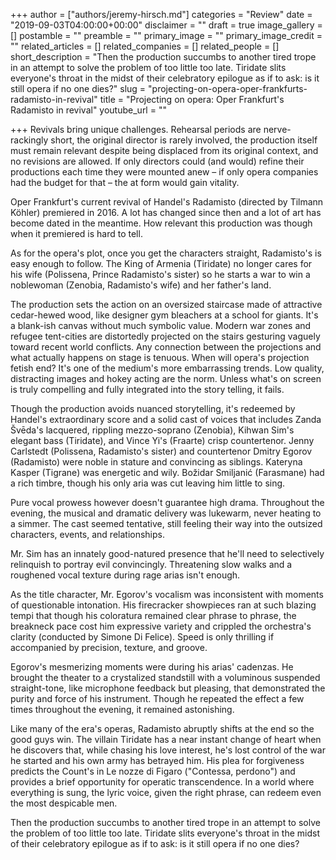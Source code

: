 +++
author = ["authors/jeremy-hirsch.md"]
categories = "Review"
date = "2019-09-03T04:00:00+00:00"
disclaimer = ""
draft = true
image_gallery = []
postamble = ""
preamble = ""
primary_image = ""
primary_image_credit = ""
related_articles = []
related_companies = []
related_people = []
short_description = "Then the production succumbs to another tired trope in an attempt to solve the problem of too little too late. Tiridate slits everyone's throat in the midst of their celebratory epilogue as if to ask: is it still opera if no one dies?"
slug = "projecting-on-opera-oper-frankfurts-radamisto-in-revival"
title = "Projecting on opera: Oper Frankfurt's Radamisto in revival"
youtube_url = ""

+++
Revivals bring unique challenges. Rehearsal periods are nerve-rackingly short, the original director is rarely involved, the production itself must remain relevant despite being displaced from its original context, and no revisions are allowed. If only directors could (and would) refine their productions each time they were mounted anew – if only opera companies had the budget for that – the at form would gain vitality.

Oper Frankfurt's current revival of Handel's Radamisto (directed by Tilmann Köhler) premiered in 2016. A lot has changed since then and a lot of art has become dated in the meantime. How relevant this production was though when it premiered is hard to tell.

As for the opera's plot, once you get the characters straight, Radamisto's is easy enough to follow. The King of Armenia (Tiridate) no longer cares for his wife (Polissena, Prince Radamisto's sister) so he starts a war to win a noblewoman (Zenobia, Radamisto's wife) and her father's land.

The production sets the action on an oversized staircase made of attractive cedar-hewed wood, like designer gym bleachers at a school for giants. It's a blank-ish canvas without much symbolic value. Modern war zones and refugee tent-cities are distortedly projected on the stairs gesturing vaguely toward recent world conflicts. Any connection between the projections and what actually happens on stage is tenuous. When will opera's projection fetish end? It's one of the medium's more embarrassing trends. Low quality, distracting images and hokey acting are the norm. Unless what's on screen is truly compelling and fully integrated into the story telling, it fails.

Though the production avoids nuanced storytelling, it's redeemed by Handel's extraordinary score and a solid cast of voices that includes Zanda Švēda's lacquered, rippling mezzo-soprano (Zenobia), Kihwan Sim's elegant bass (Tiridate), and Vince Yi's (Fraarte) crisp countertenor. Jenny Carlstedt (Polissena, Radamisto's sister) and countertenor Dmitry Egorov (Radamisto) were noble in stature and convincing as siblings. Kateryna Kasper (Tigrane) was energetic and wily. Božidar Smiljanić (Farasmane) had a rich timbre, though his only aria was cut leaving him little to sing.

Pure vocal prowess however doesn't guarantee high drama. Throughout the evening, the musical and dramatic delivery was lukewarm, never heating to a simmer. The cast seemed tentative, still feeling their way into the outsized characters, events, and relationships.

Mr. Sim has an innately good-natured presence that he'll need to selectively relinquish to portray evil convincingly. Threatening slow walks and a roughened vocal texture during rage arias isn't enough.

As the title character, Mr. Egorov's vocalism was inconsistent with moments of questionable intonation. His firecracker showpieces ran at such blazing tempi that though his coloratura remained clear phrase to phrase, the breakneck pace cost him expressive variety and crippled the orchestra's clarity (conducted by Simone Di Felice). Speed is only thrilling if accompanied by precision, texture, and groove.

Egorov's mesmerizing moments were during his arias' cadenzas. He brought the theater to a crystalized standstill with a voluminous suspended straight-tone, like microphone feedback but pleasing, that demonstrated the purity and force of his instrument. Though he repeated the effect a few times throughout the evening, it remained astonishing.

Like many of the era's operas, Radamisto abruptly shifts at the end so the good guys win. The villain Tiridate has a near instant change of heart when he discovers that, while chasing his love interest, he's lost control of the war he started and his own army has betrayed him. His plea for forgiveness predicts the Count's in Le nozze di Figaro ("Contessa, perdono") and provides a brief opportunity for operatic transcendence. In a world where everything is sung, the lyric voice, given the right phrase, can redeem even the most despicable men.

Then the production succumbs to another tired trope in an attempt to solve the problem of too little too late. Tiridate slits everyone's throat in the midst of their celebratory epilogue as if to ask: is it still opera if no one dies?